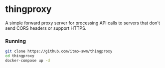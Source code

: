 thingproxy
==========

A simple forward proxy server for processing API calls to servers that don't send CORS headers or support HTTPS.

### Running

```bash
git clone https://github.com/itmo-swm/thingproxy
cd thingproxy
docker-compose up -d
```
